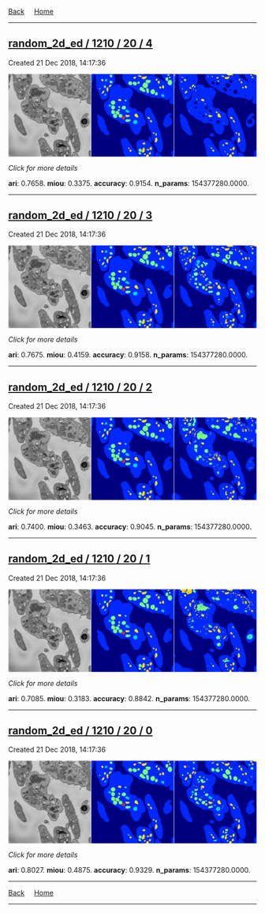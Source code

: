 
[Back](..)&nbsp;&nbsp;&nbsp;&nbsp;&nbsp;[Home](https://leapmanlab.github.io/snapshots)

---

<div class="summary"><a href="4"><h2>random_2d_ed / 1210 / 20 / 4</h2></a><p>Created 21 Dec 2018, 14:17:36
</p><a href="4"><img src="4/media/summary.png" align="center"></a><p>
<i>Click for more details</i>
</p></div>

**ari**: 0.7658. **miou**: 0.3375. **accuracy**: 0.9154. **n_params**: 154377280.0000. 

---

<div class="summary"><a href="3"><h2>random_2d_ed / 1210 / 20 / 3</h2></a><p>Created 21 Dec 2018, 14:17:36
</p><a href="3"><img src="3/media/summary.png" align="center"></a><p>
<i>Click for more details</i>
</p></div>

**ari**: 0.7675. **miou**: 0.4159. **accuracy**: 0.9158. **n_params**: 154377280.0000. 

---

<div class="summary"><a href="2"><h2>random_2d_ed / 1210 / 20 / 2</h2></a><p>Created 21 Dec 2018, 14:17:36
</p><a href="2"><img src="2/media/summary.png" align="center"></a><p>
<i>Click for more details</i>
</p></div>

**ari**: 0.7400. **miou**: 0.3463. **accuracy**: 0.9045. **n_params**: 154377280.0000. 

---

<div class="summary"><a href="1"><h2>random_2d_ed / 1210 / 20 / 1</h2></a><p>Created 21 Dec 2018, 14:17:36
</p><a href="1"><img src="1/media/summary.png" align="center"></a><p>
<i>Click for more details</i>
</p></div>

**ari**: 0.7085. **miou**: 0.3183. **accuracy**: 0.8842. **n_params**: 154377280.0000. 

---

<div class="summary"><a href="0"><h2>random_2d_ed / 1210 / 20 / 0</h2></a><p>Created 21 Dec 2018, 14:17:36
</p><a href="0"><img src="0/media/summary.png" align="center"></a><p>
<i>Click for more details</i>
</p></div>

**ari**: 0.8027. **miou**: 0.4875. **accuracy**: 0.9329. **n_params**: 154377280.0000. 

---

[Back](..)&nbsp;&nbsp;&nbsp;&nbsp;&nbsp;[Home](https://leapmanlab.github.io/snapshots)

---
